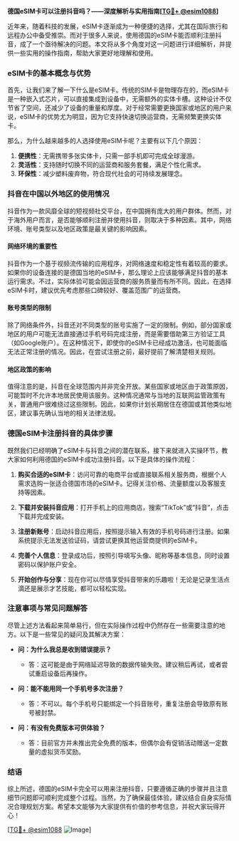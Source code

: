 **德国eSIM卡可以注册抖音吗？——深度解析与实用指南[[TG💪+ @esim1088](https://t.me/s/esim1088)]**

近年来，随着科技的发展，eSIM卡逐渐成为一种便捷的选择，尤其在国际旅行和远程办公中备受推崇。而对于很多人来说，使用德国的eSIM卡能否顺利注册抖音，成了一个亟待解决的问题。本文将从多个角度对这一问题进行详细解析，并提供一些实用的操作指南，帮助大家更好地理解和使用。

### eSIM卡的基本概念与优势

首先，让我们来了解一下什么是eSIM卡。传统的SIM卡是物理存在的，而eSIM卡是一种嵌入式芯片，可以直接集成到设备中，无需额外的实体卡槽。这种设计不仅节省了空间，还减少了设备的重量和厚度。对于经常需要更换国家或地区的用户来说，eSIM卡的优势尤为明显，因为它支持快速切换运营商，无需频繁更换实体卡。

那么，为什么越来越多的人选择使用eSIM卡呢？主要有以下几个原因：

1. **便携性**：无需携带多张实体卡，只需一部手机即可完成全球漫游。
2. **灵活性**：支持随时切换不同的运营商和服务套餐，满足个性化需求。
3. **环保性**：减少塑料废弃物，符合现代社会的可持续发展理念。

### 抖音在中国以外地区的使用情况

抖音作为一款风靡全球的短视频社交平台，在中国拥有庞大的用户群体。然而，对于海外用户而言，是否能够顺利注册并使用抖音，则取决于多种因素。其中，网络环境、账号类型以及地区政策是最关键的影响因素。

#### 网络环境的重要性

抖音作为一个基于视频流传输的应用程序，对网络速度和稳定性有着较高的要求。如果你的设备连接的是德国当地的eSIM卡，那么理论上应该能够满足抖音的基本运行需求。不过，实际体验可能会因运营商的服务质量而有所不同。因此，在选择eSIM卡时，建议优先考虑那些口碑较好、覆盖范围广的运营商。

#### 账号类型的限制

除了网络条件外，抖音还对不同类型的账号实施了一定的限制。例如，部分国家或地区的用户可能无法直接通过手机号码完成注册，而是需要借助第三方验证工具（如Google账户）。在这种情况下，即使你的eSIM卡已经成功激活，也可能面临无法正常注册的情况。因此，在尝试注册之前，最好提前了解清楚相关规则。

#### 地区政策的影响

值得注意的是，抖音在全球范围内并非完全开放。某些国家或地区由于政策原因，可能暂时不允许本地居民使用该服务。这种情况通常与当地的互联网监管政策有关，普通用户很难绕过这些限制。因此，如果你计划长期居住在德国或其他类似地区，建议事先确认当地的相关法律法规。

### 德国eSIM卡注册抖音的具体步骤

既然我们已经明确了eSIM卡与抖音之间的潜在联系，接下来就进入实操环节，教大家如何利用德国的eSIM卡成功注册抖音。以下是具体的操作流程：

1. **购买合适的eSIM卡**：访问可靠的电商平台或直接联系相关服务商，根据个人需求选购一张适合德国市场的eSIM卡。记得关注价格、流量额度以及客服支持等因素。
   
2. **下载并安装抖音应用**：打开手机上的应用商店，搜索“TikTok”或“抖音”，点击下载并完成安装。

3. **注册新账号**：启动抖音应用后，按照提示输入有效的手机号码进行注册。如果系统提示无法发送验证码，请尝试更换其他运营商提供的eSIM卡。

4. **完善个人信息**：登录成功后，按照引导填写头像、昵称等基本信息，同时设置密码以保护账户安全。

5. **开始创作与分享**：现在你可以尽情享受抖音带来的乐趣啦！无论是记录生活点滴还是展示才艺技能，都可以轻松实现。

### 注意事项与常见问题解答

尽管上述方法看起来简单易行，但在实际操作过程中仍然存在一些需要注意的地方。以下是一些常见的疑问及其解决方案：

- **问：为什么我总是收到错误提示？**
  - 答：这可能是由于网络延迟导致的数据传输失败。建议稍后再试，或者尝试重启设备后再操作。

- **问：能不能用同一个手机号多次注册？**
  - 答：不可以。每个手机号只能绑定一个抖音账号，重复注册会导致原有账号被封禁。

- **问：有没有免费版本可供体验？**
  - 答：目前官方并未推出完全免费的版本，但偶尔会有促销活动赠送一定数量的虚拟货币奖励。

### 结语

综上所述，德国的eSIM卡完全可以用来注册抖音，只要遵循正确的步骤并且注意细节问题即可顺利完成整个过程。当然，为了确保最佳体验，建议结合自身实际情况合理规划方案。希望本文能够为大家提供有价值的参考信息，并祝大家玩得开心！

[[TG💪+ @esim1088](https://t.me/s/esim1088) ![Image](https://i.postimg.cc/4NQfJmqS/Snipaste-2025-05-13-00-14-12.png)]